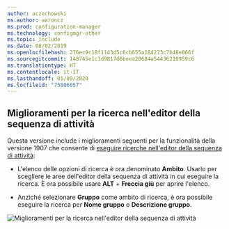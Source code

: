 ```yaml
---
author: aczechowski
ms.author: aaroncz
ms.prod: configuration-manager
ms.technology: configmgr-other
ms.topic: include
ms.date: 08/02/2019
ms.openlocfilehash: 276ec9c18f1143d5c6cb655a184273c7b48e066f
ms.sourcegitcommit: 148745e1c3d9817d8beea20684a54436210959c6
ms.translationtype: HT
ms.contentlocale: it-IT
ms.lasthandoff: 01/09/2020
ms.locfileid: "75806057"
---
```

## <a name="bkmk_tssearch"></a> Miglioramenti per la ricerca nell'editor della sequenza di attività

<!--4621085-->

Questa versione include i miglioramenti seguenti per la funzionalità della versione 1907 che consente di [eseguire ricerche nell'editor della sequenza di attività](/sccm/core/get-started/2019/technical-preview-1907#bkmk_tsedit):

- L'elenco delle opzioni di ricerca è ora denominato **Ambito**. Usarlo per scegliere le aree dell'editor della sequenza di attività in cui eseguire la ricerca. È ora possibile usare **ALT** + **Freccia giù** per aprire l'elenco.

- Anziché selezionare **Gruppo** come ambito di ricerca, è ora possibile eseguire la ricerca per **Nome gruppo** o **Descrizione gruppo**.

![Miglioramenti per la ricerca nell'editor della sequenza di attività](../../media/4621085-task-sequence-search-1908.png)

